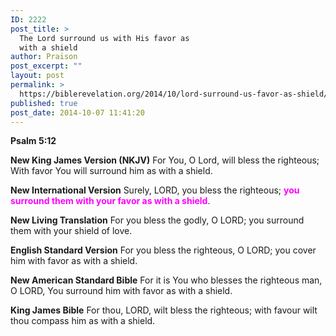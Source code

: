 ```yaml
---
ID: 2222
post_title: >
  The Lord surround us with His favor as
  with a shield
author: Praison
post_excerpt: ""
layout: post
permalink: >
  https://biblerevelation.org/2014/10/lord-surround-us-favor-as-shield/
published: true
post_date: 2014-10-07 11:41:20
---
```

<strong>Psalm 5:12</strong>

<strong>New King James Version (NKJV)</strong>
For You, O Lord, will bless the righteous;
With favor You will surround him as with a shield.

<strong>New International Version</strong>
Surely, LORD, you bless the righteous; <span style="color: #ff00ff;"><strong>you surround them with your favor as with a shield</strong></span>.

<strong>New Living Translation</strong>
For you bless the godly, O LORD; you surround them with your shield of love.

<strong>English Standard Version</strong>
For you bless the righteous, O LORD; you cover him with favor as with a shield.

<strong>New American Standard Bible</strong>
For it is You who blesses the righteous man, O LORD, You surround him with favor as with a shield.

<strong>King James Bible</strong>
For thou, LORD, wilt bless the righteous; with favour wilt thou compass him as with a shield.